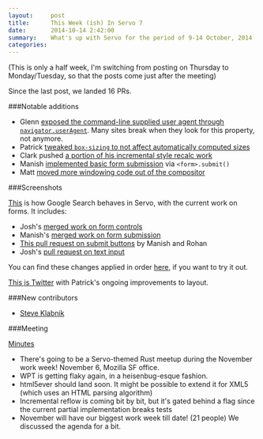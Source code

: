 ```yaml
---
layout:     post
title:      This Week (ish) In Servo 7
date:       2014-10-14 2:42:00
summary:    What's up with Servo for the period of 9-14 October, 2014
categories: 
---
```


(This is only a half week, I'm switching from posting on Thursday to Monday/Tuesday, so that the posts come just after the meeting)

Since the last post, we landed 16 PRs.

###Notable additions

 - Glenn [exposed the command-line supplied user agent through `navigator.userAgent`](https://github.com/servo/servo/pull/3608). Many sites break when they look for this property, not anymore.
 - Patrick [tweaked `box-sizing` to not affect automatically computed sizes](https://github.com/servo/servo/pull/3615)
 - Clark pushed [a portion of his incremental style recalc work](https://github.com/servo/servo/pull/3590)
 - Manish [implemented basic form submission](https://github.com/servo/servo/pull/3642) via `<form>.submit()`
 - Matt [moved more windowing code out of the compositor](https://github.com/servo/servo/pull/3563)

###Screenshots

[This](http://i.imgur.com/ovsAgSu.gif) is how Google Search behaves in Servo, with the current work on forms. It includes:

 - Josh's [merged work on form controls](https://github.com/servo/servo/pull/3520)
 - Manish's [merged work on form submission](https://github.com/servo/servo/pull/3642)
 - [This pull request on submit buttons](https://github.com/servo/servo/pull/3652) by Manish and Rohan
 - Josh's [pull request on text input](https://github.com/servo/servo/pull/3585)

You can find these changes applied in order [here](https://github.com/Manishearth/servo/compare/rebased-input), if you want to try it out.

[This is Twitter](http://i.imgur.com/OrKcy0k.jpg) with Patrick's ongoing improvements to layout.

###New contributors

 - [Steve Klabnik](https://github.com/steveklabnik)

###Meeting

[Minutes](https://github.com/servo/servo/wiki/Meeting-2014-10-13)

 - There's going to be a Servo-themed Rust meetup during the November work week! November 6, Mozilla SF office.
 - WPT is getting flaky again, in a heisenbug-esque fashion.
 - html5ever should land soon. It might be possible to extend it for XML5 (which uses an HTML parsing algorithm)
 - Incremental reflow is coming bit by bit, but it's gated behind a flag since the current partial implementation breaks tests
 - November will have our biggest work week till date! (21 people) We discussed the agenda for a bit.